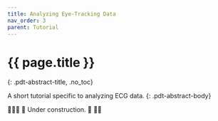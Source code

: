 ```yaml
---
title: Analyzing Eye-Tracking Data
nav_order: 3
parent: Tutorial
---
```

<!--- TODO: Write ET tutorial. -->

# {{ page.title }} #
{: .pdt-abstract-title, .no_toc}

A short tutorial specific to analyzing ECG data.
{: .pdt-abstract-body}

👷🏻‍♀️ 🚧 Under construction. 🚧 👷🏻
